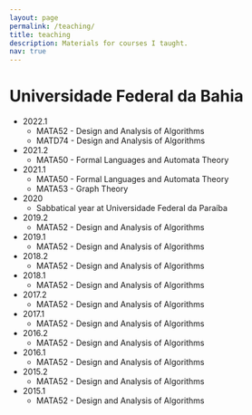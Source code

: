 ```yaml
---
layout: page
permalink: /teaching/
title: teaching
description: Materials for courses I taught.
nav: true
---
```


# Universidade Federal da Bahia
 * 2022.1
   * MATA52 - Design and Analysis of Algorithms
   * MATD74 - Design and Analysis of Algorithms
 * 2021.2
   * MATA50 - Formal Languages and Automata Theory
 * 2021.1
   * MATA50 - Formal Languages and Automata Theory
   * MATA53 - Graph Theory
 * 2020
   * Sabbatical year at Universidade Federal da Paraíba
 * 2019.2
   * MATA52 - Design and Analysis of Algorithms
 * 2019.1
   * MATA52 - Design and Analysis of Algorithms
 * 2018.2
   * MATA52 - Design and Analysis of Algorithms
 * 2018.1
   * MATA52 - Design and Analysis of Algorithms
 * 2017.2
   * MATA52 - Design and Analysis of Algorithms
 * 2017.1
   * MATA52 - Design and Analysis of Algorithms
 * 2016.2
   * MATA52 - Design and Analysis of Algorithms
 * 2016.1
   * MATA52 - Design and Analysis of Algorithms
 * 2015.2
   * MATA52 - Design and Analysis of Algorithms
 * 2015.1
   * MATA52 - Design and Analysis of Algorithms
